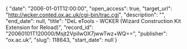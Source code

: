 {
  "date": "2006-01-01T12:00:00", 
  "open_access": true, 
  "target_url": "http://wcker.conted.ox.ac.uk/cgi-bin/trac.cgi", 
  "description": "", 
  "end_date": null, 
  "title": "DeL eTools - WCKER (Wizard Construction Kit Extension for Reload)", 
  "record_id": "20060101T120000/Msjt2VpiIwOX7jwwTwz+WQ==", 
  "publisher": "ox.ac.uk", 
  "slug": 118643, 
  "start_date": null
}

